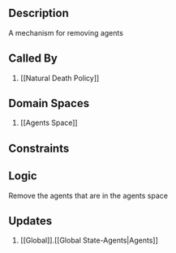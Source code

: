 ## Description

A mechanism for removing agents
## Called By
1. [[Natural Death Policy]]
## Domain Spaces
1. [[Agents Space]]
## Constraints
## Logic
Remove the agents that are in the agents space

## Updates

1. [[Global]].[[Global State-Agents|Agents]]
